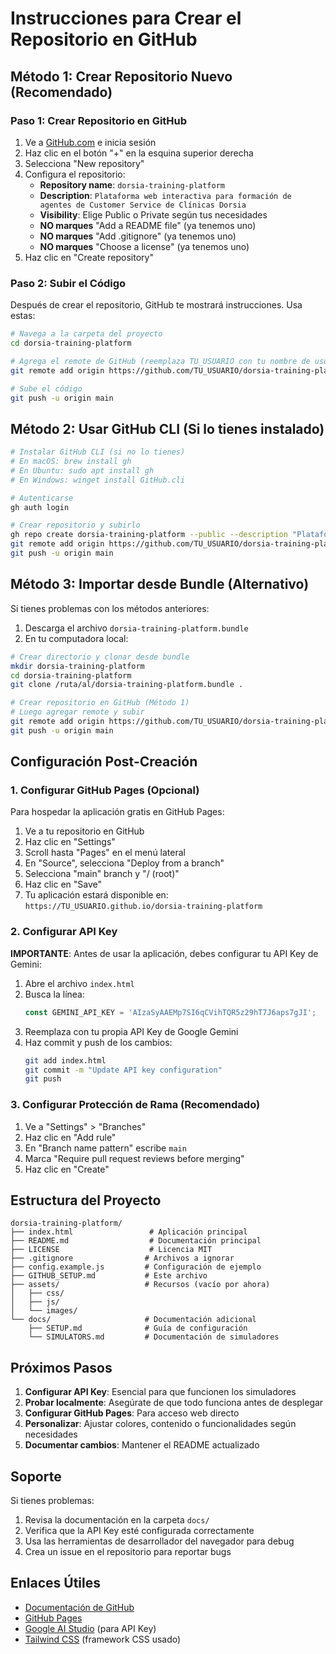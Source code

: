 # Instrucciones para Crear el Repositorio en GitHub

## Método 1: Crear Repositorio Nuevo (Recomendado)

### Paso 1: Crear Repositorio en GitHub
1. Ve a [GitHub.com](https://github.com) e inicia sesión
2. Haz clic en el botón "+" en la esquina superior derecha
3. Selecciona "New repository"
4. Configura el repositorio:
   - **Repository name**: `dorsia-training-platform`
   - **Description**: `Plataforma web interactiva para formación de agentes de Customer Service de Clínicas Dorsia`
   - **Visibility**: Elige Public o Private según tus necesidades
   - **NO marques** "Add a README file" (ya tenemos uno)
   - **NO marques** "Add .gitignore" (ya tenemos uno)
   - **NO marques** "Choose a license" (ya tenemos uno)
5. Haz clic en "Create repository"

### Paso 2: Subir el Código
Después de crear el repositorio, GitHub te mostrará instrucciones. Usa estas:

```bash
# Navega a la carpeta del proyecto
cd dorsia-training-platform

# Agrega el remote de GitHub (reemplaza TU_USUARIO con tu nombre de usuario)
git remote add origin https://github.com/TU_USUARIO/dorsia-training-platform.git

# Sube el código
git push -u origin main
```

## Método 2: Usar GitHub CLI (Si lo tienes instalado)

```bash
# Instalar GitHub CLI (si no lo tienes)
# En macOS: brew install gh
# En Ubuntu: sudo apt install gh
# En Windows: winget install GitHub.cli

# Autenticarse
gh auth login

# Crear repositorio y subirlo
gh repo create dorsia-training-platform --public --description "Plataforma web interactiva para formación de agentes de Customer Service de Clínicas Dorsia"
git remote add origin https://github.com/TU_USUARIO/dorsia-training-platform.git
git push -u origin main
```

## Método 3: Importar desde Bundle (Alternativo)

Si tienes problemas con los métodos anteriores:

1. Descarga el archivo `dorsia-training-platform.bundle`
2. En tu computadora local:
```bash
# Crear directorio y clonar desde bundle
mkdir dorsia-training-platform
cd dorsia-training-platform
git clone /ruta/al/dorsia-training-platform.bundle .

# Crear repositorio en GitHub (Método 1)
# Luego agregar remote y subir
git remote add origin https://github.com/TU_USUARIO/dorsia-training-platform.git
git push -u origin main
```

## Configuración Post-Creación

### 1. Configurar GitHub Pages (Opcional)
Para hospedar la aplicación gratis en GitHub Pages:

1. Ve a tu repositorio en GitHub
2. Haz clic en "Settings"
3. Scroll hasta "Pages" en el menú lateral
4. En "Source", selecciona "Deploy from a branch"
5. Selecciona "main" branch y "/ (root)"
6. Haz clic en "Save"
7. Tu aplicación estará disponible en: `https://TU_USUARIO.github.io/dorsia-training-platform`

### 2. Configurar API Key
**IMPORTANTE**: Antes de usar la aplicación, debes configurar tu API Key de Gemini:

1. Abre el archivo `index.html`
2. Busca la línea:
   ```javascript
   const GEMINI_API_KEY = 'AIzaSyAAEMp7SI6qCVihTQR5z29hT7J6aps7gJI';
   ```
3. Reemplaza con tu propia API Key de Google Gemini
4. Haz commit y push de los cambios:
   ```bash
   git add index.html
   git commit -m "Update API key configuration"
   git push
   ```

### 3. Configurar Protección de Rama (Recomendado)
1. Ve a "Settings" > "Branches"
2. Haz clic en "Add rule"
3. En "Branch name pattern" escribe `main`
4. Marca "Require pull request reviews before merging"
5. Haz clic en "Create"

## Estructura del Proyecto

```
dorsia-training-platform/
├── index.html                 # Aplicación principal
├── README.md                  # Documentación principal
├── LICENSE                    # Licencia MIT
├── .gitignore                # Archivos a ignorar
├── config.example.js         # Configuración de ejemplo
├── GITHUB_SETUP.md           # Este archivo
├── assets/                   # Recursos (vacío por ahora)
│   ├── css/
│   ├── js/
│   └── images/
└── docs/                     # Documentación adicional
    ├── SETUP.md              # Guía de configuración
    └── SIMULATORS.md         # Documentación de simuladores
```

## Próximos Pasos

1. **Configurar API Key**: Esencial para que funcionen los simuladores
2. **Probar localmente**: Asegúrate de que todo funciona antes de desplegar
3. **Configurar GitHub Pages**: Para acceso web directo
4. **Personalizar**: Ajustar colores, contenido o funcionalidades según necesidades
5. **Documentar cambios**: Mantener el README actualizado

## Soporte

Si tienes problemas:
1. Revisa la documentación en la carpeta `docs/`
2. Verifica que la API Key esté configurada correctamente
3. Usa las herramientas de desarrollador del navegador para debug
4. Crea un issue en el repositorio para reportar bugs

## Enlaces Útiles

- [Documentación de GitHub](https://docs.github.com)
- [GitHub Pages](https://pages.github.com)
- [Google AI Studio](https://makersuite.google.com/app/apikey) (para API Key)
- [Tailwind CSS](https://tailwindcss.com) (framework CSS usado)

